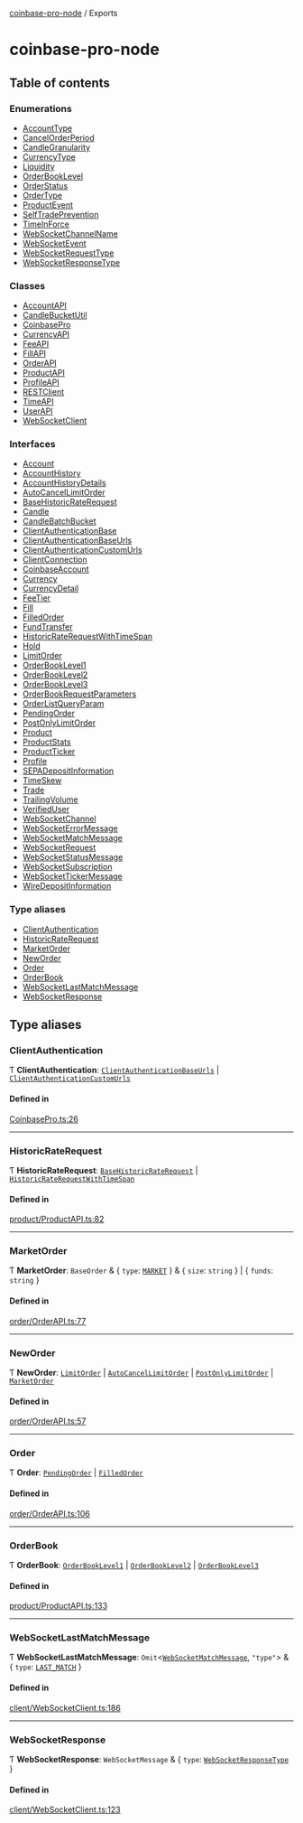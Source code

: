 [coinbase-pro-node](README.md) / Exports

# coinbase-pro-node

## Table of contents

### Enumerations

- [AccountType](enums/AccountType.md)
- [CancelOrderPeriod](enums/CancelOrderPeriod.md)
- [CandleGranularity](enums/CandleGranularity.md)
- [CurrencyType](enums/CurrencyType.md)
- [Liquidity](enums/Liquidity.md)
- [OrderBookLevel](enums/OrderBookLevel.md)
- [OrderStatus](enums/OrderStatus.md)
- [OrderType](enums/OrderType.md)
- [ProductEvent](enums/ProductEvent.md)
- [SelfTradePrevention](enums/SelfTradePrevention.md)
- [TimeInForce](enums/TimeInForce.md)
- [WebSocketChannelName](enums/WebSocketChannelName.md)
- [WebSocketEvent](enums/WebSocketEvent.md)
- [WebSocketRequestType](enums/WebSocketRequestType.md)
- [WebSocketResponseType](enums/WebSocketResponseType.md)

### Classes

- [AccountAPI](classes/AccountAPI.md)
- [CandleBucketUtil](classes/CandleBucketUtil.md)
- [CoinbasePro](classes/CoinbasePro.md)
- [CurrencyAPI](classes/CurrencyAPI.md)
- [FeeAPI](classes/FeeAPI.md)
- [FillAPI](classes/FillAPI.md)
- [OrderAPI](classes/OrderAPI.md)
- [ProductAPI](classes/ProductAPI.md)
- [ProfileAPI](classes/ProfileAPI.md)
- [RESTClient](classes/RESTClient.md)
- [TimeAPI](classes/TimeAPI.md)
- [UserAPI](classes/UserAPI.md)
- [WebSocketClient](classes/WebSocketClient.md)

### Interfaces

- [Account](interfaces/Account.md)
- [AccountHistory](interfaces/AccountHistory.md)
- [AccountHistoryDetails](interfaces/AccountHistoryDetails.md)
- [AutoCancelLimitOrder](interfaces/AutoCancelLimitOrder.md)
- [BaseHistoricRateRequest](interfaces/BaseHistoricRateRequest.md)
- [Candle](interfaces/Candle.md)
- [CandleBatchBucket](interfaces/CandleBatchBucket.md)
- [ClientAuthenticationBase](interfaces/ClientAuthenticationBase.md)
- [ClientAuthenticationBaseUrls](interfaces/ClientAuthenticationBaseUrls.md)
- [ClientAuthenticationCustomUrls](interfaces/ClientAuthenticationCustomUrls.md)
- [ClientConnection](interfaces/ClientConnection.md)
- [CoinbaseAccount](interfaces/CoinbaseAccount.md)
- [Currency](interfaces/Currency.md)
- [CurrencyDetail](interfaces/CurrencyDetail.md)
- [FeeTier](interfaces/FeeTier.md)
- [Fill](interfaces/Fill.md)
- [FilledOrder](interfaces/FilledOrder.md)
- [FundTransfer](interfaces/FundTransfer.md)
- [HistoricRateRequestWithTimeSpan](interfaces/HistoricRateRequestWithTimeSpan.md)
- [Hold](interfaces/Hold.md)
- [LimitOrder](interfaces/LimitOrder.md)
- [OrderBookLevel1](interfaces/OrderBookLevel1.md)
- [OrderBookLevel2](interfaces/OrderBookLevel2.md)
- [OrderBookLevel3](interfaces/OrderBookLevel3.md)
- [OrderBookRequestParameters](interfaces/OrderBookRequestParameters.md)
- [OrderListQueryParam](interfaces/OrderListQueryParam.md)
- [PendingOrder](interfaces/PendingOrder.md)
- [PostOnlyLimitOrder](interfaces/PostOnlyLimitOrder.md)
- [Product](interfaces/Product.md)
- [ProductStats](interfaces/ProductStats.md)
- [ProductTicker](interfaces/ProductTicker.md)
- [Profile](interfaces/Profile.md)
- [SEPADepositInformation](interfaces/SEPADepositInformation.md)
- [TimeSkew](interfaces/TimeSkew.md)
- [Trade](interfaces/Trade.md)
- [TrailingVolume](interfaces/TrailingVolume.md)
- [VerifiedUser](interfaces/VerifiedUser.md)
- [WebSocketChannel](interfaces/WebSocketChannel.md)
- [WebSocketErrorMessage](interfaces/WebSocketErrorMessage.md)
- [WebSocketMatchMessage](interfaces/WebSocketMatchMessage.md)
- [WebSocketRequest](interfaces/WebSocketRequest.md)
- [WebSocketStatusMessage](interfaces/WebSocketStatusMessage.md)
- [WebSocketSubscription](interfaces/WebSocketSubscription.md)
- [WebSocketTickerMessage](interfaces/WebSocketTickerMessage.md)
- [WireDepositInformation](interfaces/WireDepositInformation.md)

### Type aliases

- [ClientAuthentication](modules.md#clientauthentication)
- [HistoricRateRequest](modules.md#historicraterequest)
- [MarketOrder](modules.md#marketorder)
- [NewOrder](modules.md#neworder)
- [Order](modules.md#order)
- [OrderBook](modules.md#orderbook)
- [WebSocketLastMatchMessage](modules.md#websocketlastmatchmessage)
- [WebSocketResponse](modules.md#websocketresponse)

## Type aliases

### ClientAuthentication

Ƭ **ClientAuthentication**: [`ClientAuthenticationBaseUrls`](interfaces/ClientAuthenticationBaseUrls.md) \| [`ClientAuthenticationCustomUrls`](interfaces/ClientAuthenticationCustomUrls.md)

#### Defined in

[CoinbasePro.ts:26](https://github.com/bennycode/coinbase-pro-node/blob/15253ed/src/CoinbasePro.ts#L26)

---

### HistoricRateRequest

Ƭ **HistoricRateRequest**: [`BaseHistoricRateRequest`](interfaces/BaseHistoricRateRequest.md) \| [`HistoricRateRequestWithTimeSpan`](interfaces/HistoricRateRequestWithTimeSpan.md)

#### Defined in

[product/ProductAPI.ts:82](https://github.com/bennycode/coinbase-pro-node/blob/15253ed/src/product/ProductAPI.ts#L82)

---

### MarketOrder

Ƭ **MarketOrder**: `BaseOrder` & { `type`: [`MARKET`](enums/OrderType.md#market) } & { `size`: `string` } \| { `funds`: `string` }

#### Defined in

[order/OrderAPI.ts:77](https://github.com/bennycode/coinbase-pro-node/blob/15253ed/src/order/OrderAPI.ts#L77)

---

### NewOrder

Ƭ **NewOrder**: [`LimitOrder`](interfaces/LimitOrder.md) \| [`AutoCancelLimitOrder`](interfaces/AutoCancelLimitOrder.md) \| [`PostOnlyLimitOrder`](interfaces/PostOnlyLimitOrder.md) \| [`MarketOrder`](modules.md#marketorder)

#### Defined in

[order/OrderAPI.ts:57](https://github.com/bennycode/coinbase-pro-node/blob/15253ed/src/order/OrderAPI.ts#L57)

---

### Order

Ƭ **Order**: [`PendingOrder`](interfaces/PendingOrder.md) \| [`FilledOrder`](interfaces/FilledOrder.md)

#### Defined in

[order/OrderAPI.ts:106](https://github.com/bennycode/coinbase-pro-node/blob/15253ed/src/order/OrderAPI.ts#L106)

---

### OrderBook

Ƭ **OrderBook**: [`OrderBookLevel1`](interfaces/OrderBookLevel1.md) \| [`OrderBookLevel2`](interfaces/OrderBookLevel2.md) \| [`OrderBookLevel3`](interfaces/OrderBookLevel3.md)

#### Defined in

[product/ProductAPI.ts:133](https://github.com/bennycode/coinbase-pro-node/blob/15253ed/src/product/ProductAPI.ts#L133)

---

### WebSocketLastMatchMessage

Ƭ **WebSocketLastMatchMessage**: `Omit`<[`WebSocketMatchMessage`](interfaces/WebSocketMatchMessage.md), `"type"`\> & { `type`: [`LAST_MATCH`](enums/WebSocketResponseType.md#last_match) }

#### Defined in

[client/WebSocketClient.ts:186](https://github.com/bennycode/coinbase-pro-node/blob/15253ed/src/client/WebSocketClient.ts#L186)

---

### WebSocketResponse

Ƭ **WebSocketResponse**: `WebSocketMessage` & { `type`: [`WebSocketResponseType`](enums/WebSocketResponseType.md) }

#### Defined in

[client/WebSocketClient.ts:123](https://github.com/bennycode/coinbase-pro-node/blob/15253ed/src/client/WebSocketClient.ts#L123)
